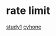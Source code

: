 # rate limit

[study1](https://blog.csdn.net/micl200110041/article/details/82013032)
[cyhone](https://www.cyhone.com/categories/Golang/)
